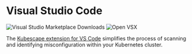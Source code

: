 # Visual Studio Code

![Visual Studio Marketplace Downloads](https://img.shields.io/visual-studio-marketplace/d/kubescape.kubescape?label=VScode) ![Open VSX](https://img.shields.io/open-vsx/dt/kubescape/kubescape?label=openVSX&color=yellowgreen)

The [Kubescape extension for VS Code](https://github.com/armosec/vscode-kubescape/blob/master/README.md) simplifies the process of scanning and identifying misconfiguration within your Kubernetes cluster.

